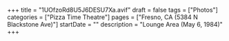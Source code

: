+++
title = "1UOfzoRd8U5J6DESU7Xa.avif"
draft = false
tags = ["Photos"]
categories = ["Pizza Time Theatre"]
pages = ["Fresno, CA (5384 N Blackstone Ave)"]
startDate = ""
description = "Lounge Area (May 6, 1984)"
+++
